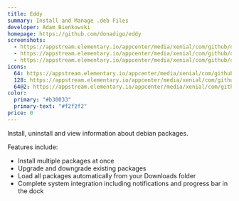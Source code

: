 ```yaml
---
title: Eddy
summary: Install and Manage .deb Files
developer: Adam Bieńkowski
homepage: https://github.com/donadigo/eddy
screenshots:
  - https://appstream.elementary.io/appcenter/media/xenial/com/github/donadigo.eddy.desktop/61E2010597FD0C8120167EFA04DB7B17/screenshots/image-1_orig.png
  - https://appstream.elementary.io/appcenter/media/xenial/com/github/donadigo.eddy.desktop/61E2010597FD0C8120167EFA04DB7B17/screenshots/image-2_orig.png
  - https://appstream.elementary.io/appcenter/media/xenial/com/github/donadigo.eddy.desktop/61E2010597FD0C8120167EFA04DB7B17/screenshots/image-3_orig.png
icons:
  64: https://appstream.elementary.io/appcenter/media/xenial/com/github/donadigo.eddy.desktop/61E2010597FD0C8120167EFA04DB7B17/icons/64x64/com.github.donadigo.eddy_com.github.donadigo.eddy.png
  128: https://appstream.elementary.io/appcenter/media/xenial/com/github/donadigo.eddy.desktop/61E2010597FD0C8120167EFA04DB7B17/icons/128x128/com.github.donadigo.eddy_com.github.donadigo.eddy.png
  64@2: https://appstream.elementary.io/appcenter/media/xenial/com/github/donadigo.eddy.desktop/61E2010597FD0C8120167EFA04DB7B17/icons/64x64@2/com.github.donadigo.eddy_com.github.donadigo.eddy.png
color:
  primary: "#b30033"
  primary-text: "#f2f2f2"
price: 0
---
```


<p>Install, uninstall and view information about debian packages.</p>
<p>Features include:</p>
<ul>
  <li>Install multiple packages at once</li>
  <li>Upgrade and downgrade existing packages</li>
  <li>Load all packages automatically from your Downloads folder</li>
  <li>Complete system integration including notifications and progress bar in the dock</li>
</ul>